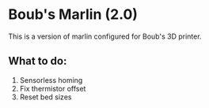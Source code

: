 # Boub's Marlin (2.0)

This is a version of marlin configured for Boub's 3D printer.

## What to do:
1. Sensorless homing
2. Fix thermistor offset
3. Reset bed sizes